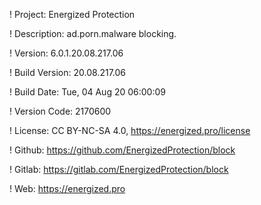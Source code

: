 ! Project: Energized Protection

! Description: ad.porn.malware blocking.

! Version: 6.0.1.20.08.217.06

! Build Version: 20.08.217.06

! Build Date: Tue, 04 Aug 20 06:00:09

! Version Code: 2170600

! License: CC BY-NC-SA 4.0, https://energized.pro/license

! Github: https://github.com/EnergizedProtection/block

! Gitlab: https://gitlab.com/EnergizedProtection/block


! Web: https://energized.pro
